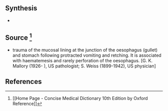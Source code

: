 ## Synthesis
- 
## Source [^1]
- trauma of the mucosal lining at the junction of the oesophagus (gullet) and stomach following protracted vomiting and retching. It is associated with haematemesis and rarely perforation of the oesophagus. \[G. K. Mallory (1926- ), US pathologist; S. Weiss (1899-1942), US physician]
## References

[^1]: [[Home Page - Concise Medical Dictionary 10th Edition by Oxford Reference]]